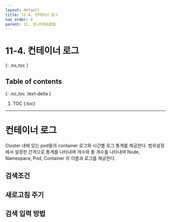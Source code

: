 ```yaml
---
layout: default
title: 11-4. 컨테이너 로그
nav_order: 4
parent: 11. 모니터링&알림
---
```


# 11-4. 컨테이너 로그
{: .no_toc }

## Table of contents
{: .no_toc .text-delta }

1. TOC
{:toc}

---

# 컨테이너 로그
Cluster 내에 있는 pod들의 container 로그와 시간별 로그 통계를 제공한다. 범위설정에서 설정한 간격으로 통계를 나타내며 개수와 총 개수를 나타내며 Node, Namespace, Pod, Container 의 이름과 로그를 제공한다.

## 검색조건

## 새로고침 주기

## 검색 입력 방법
